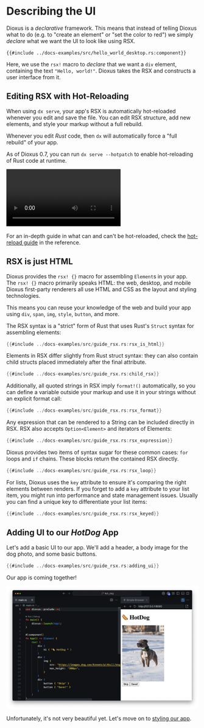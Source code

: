 # Describing the UI

Dioxus is a _declarative_ framework. This means that instead of telling Dioxus what to do (e.g. to "create an element" or "set the color to red") we simply _declare_ what we want the UI to look like using RSX.

```rust, no_run
{{#include ../docs-examples/src/hello_world_desktop.rs:component}}
```

Here, we use the `rsx!` macro to _declare_ that we want a `div` element, containing the text `"Hello, world!"`. Dioxus takes the RSX and constructs a user interface from it.

## Editing RSX with Hot-Reloading

When using `dx serve`, your app's RSX is automatically hot-reloaded whenever you edit and save the file. You can edit RSX structure, add new elements, and style your markup without a full rebuild.

Whenever you edit *Rust* code, then `dx` will automatically force a "full rebuild" of your app.

As of Dioxus 0.7, you can run `dx serve --hotpatch` to enable hot-reloading of Rust code at runtime.

![Dog App Hotreloading](/assets/06_docs/dog_app_hotreload.mp4)

For an in-depth guide in what can and can't be hot-reloaded, check the [hot-reload guide](../reference/hotreload.md) in the reference.

## RSX is just HTML

Dioxus provides the `rsx! {}` macro for assembling `Element`s in your app. The `rsx! {}` macro primarily speaks HTML: the web, desktop, and mobile Dioxus first-party renderers all use HTML and CSS as the layout and styling technologies.

This means you can reuse your knowledge of the web and build your app using `div`, `span`, `img`, `style`, `button`, and more.

The RSX syntax is a "strict" form of Rust that uses Rust's `Struct` syntax for assembling elements:

```rust
{{#include ../docs-examples/src/guide_rsx.rs:rsx_is_html}}
```

Elements in RSX differ slightly from Rust struct syntax: they can also contain child structs placed immediately after the final attribute.

```rust
{{#include ../docs-examples/src/guide_rsx.rs:child_rsx}}
```

Additionally, all quoted strings in RSX imply `format!()` automatically, so you can define a variable outside your markup and use it in your strings without an explicit format call:

```rust
{{#include ../docs-examples/src/guide_rsx.rs:rsx_format}}
```

Any expression that can be rendered to a String can be included directly in RSX. RSX also accepts `Option<Element>` and iterators of Elements:

```rust
{{#include ../docs-examples/src/guide_rsx.rs:rsx_expression}}
```

Dioxus provides two items of syntax sugar for these common cases: `for` loops and `if` chains. These blocks return the contained RSX directly.

```rust
{{#include ../docs-examples/src/guide_rsx.rs:rsx_loop}}
```

For lists, Dioxus uses the `key` attribute to ensure it's comparing the right elements between renders. If you forget to add a `key` attribute to your list item, you might run into performance and state management issues. Usually you can find a unique key to differentiate your list items:

```rust
{{#include ../docs-examples/src/guide_rsx.rs:rsx_keyed}}
```

## Adding UI to our *HotDog* App

Let's add a basic UI to our app. We'll add a header, a body image for the dog photo, and some basic buttons.


```rust
{{#include ../docs-examples/src/guide_rsx.rs:adding_ui}}
```

Our app is coming together!

![Unstyled Dog App](/assets/06_docs/unstyled_dog_app.png)

Unfortunately, it's not very beautiful yet. Let's move on to [styling our app](assets.md).
